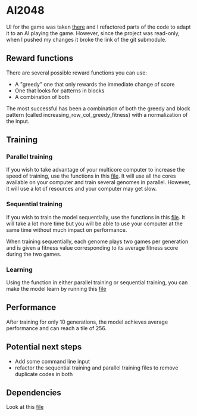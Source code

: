 # AI2048

UI for the game was taken [there](https://github.com/yangshun/2048-python) and I refactored parts of the code to adapt it to an AI playing the game. 
However, since the project was read-only, when I pushed my changes it broke the link of the git submodule. 

## Reward functions

There are several possible reward functions you can use: 
- A "greedy" one that only rewards the immediate change of score
- One that looks for patterns in blocks
- A combination of both

The most successful has been a combination of both the greedy and block pattern (called increasing_row_col_greedy_fitness) with a normalization of the input. 

## Training

### Parallel training

If you wish to take advantage of your multicore computer to increase the speed of training, use the functions in this [file](https://github.com/fredpell1/AI2048/blob/main/AI/paralleltraining.py). It will use all the cores available on your computer and train several genomes in parallel. However, it will use a lot of resources and your computer may get slow. 


### Sequential training

If you wish to train the model sequentially, use the functions in this [file](https://github.com/fredpell1/AI2048/blob/main/AI/training.py). It will take a lot more time but you will be able to use your computer at the same time without much impact on performance. 

When training sequentially, each genome plays two games per generation and is given a fitness value corresponding to its average fitness score during the two games.

### Learning

Using the function in either parallel training or sequential training, you can make the model learn by running this [file](https://github.com/fredpell1/AI2048/blob/main/AI/learning.py)

## Performance
 
After training for only 10 generations, the model achieves average performance and can reach a tile of 256. 

## Potential next steps

- Add some command line input
- refactor the sequential training and parallel training files to remove duplicate codes in both

## Dependencies

Look at this [file](https://github.com/fredpell1/AI2048/blob/main/requirements.txt)


